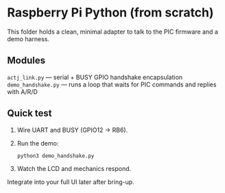 # Raspberry Pi Python (from scratch)

This folder holds a clean, minimal adapter to talk to the PIC firmware and a demo harness.

## Modules

 `actj_link.py` — serial + BUSY GPIO handshake encapsulation
 `demo_handshake.py` — runs a loop that waits for PIC commands and replies with A/R/D

## Quick test

1. Wire UART and BUSY (GPIO12 -> RB6).
2. Run the demo:

   ```bash
   python3 demo_handshake.py
   ```

3. Watch the LCD and mechanics respond.

Integrate into your full UI later after bring-up.
